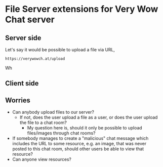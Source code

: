 # File Server extensions for Very Wow Chat server




## Server side

Let's say it would be possible to upload a file via URL,

`https://verywowch.at/upload` 

Wh

## Client side


## Worries

* Can anybody upload files to our server?
    * If not, does the user upload a file as a user, or does the user upload the file to a chat room?
        * My question here is, should it only be possible to upload files/images through chat rooms?
* If somebody manages to create a "malicious" chat message which includes the URL to some resource, e.g. an image, that was never posted to this chat room, should other users be able to view that resource?
* Can anyone view resources?



